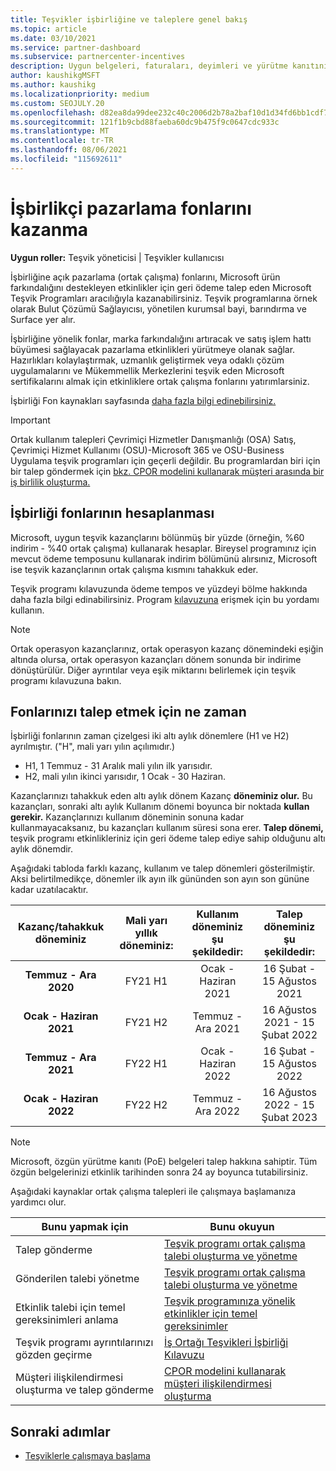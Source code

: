 ```yaml
---
title: Teşvikler işbirliğine ve taleplere genel bakış
ms.topic: article
ms.date: 03/10/2021
ms.service: partner-dashboard
ms.subservice: partnercenter-incentives
description: Uygun belgeleri, faturaları, deyimleri ve yürütme kanıtını düzenleyerek teşvikleriniz için başarılı bir ortak çalışma talebi gönderme hakkında bilgi alın.
author: kaushikgMSFT
ms.author: kaushikg
ms.localizationpriority: medium
ms.custom: SEOJULY.20
ms.openlocfilehash: d82ea8da99dee232c40c2006d2b78a2baf10d1d34fd6bb1cdf7dccd949f397a7
ms.sourcegitcommit: 121f1b9cbd88faeba60dc9b475f9c0647cdc933c
ms.translationtype: MT
ms.contentlocale: tr-TR
ms.lasthandoff: 08/06/2021
ms.locfileid: "115692611"
---
```

# <a name="earn-cooperative-marketing-funds"></a>İşbirlikçi pazarlama fonlarını kazanma

**Uygun roller:** Teşvik yöneticisi | Teşvikler kullanıcısı

İşbirliğine açık pazarlama (ortak çalışma) fonlarını, Microsoft ürün farkındalığını destekleyen etkinlikler için geri ödeme talep eden Microsoft Teşvik Programları aracılığıyla kazanabilirsiniz. Teşvik programlarına örnek olarak Bulut Çözümü Sağlayıcısı, yönetilen kurumsal bayi, barındırma ve Surface yer alır.

İşbirliğine yönelik fonlar, marka farkındalığını artıracak ve satış işlem hattı büyümesi sağlayacak pazarlama etkinlikleri yürütmeye olanak sağlar. Hazırlıkları kolaylaştırmak, uzmanlık geliştirmek veya odaklı çözüm uygulamalarını ve Mükemmellik Merkezlerini teşvik eden Microsoft sertifikalarını almak için etkinliklere ortak çalışma fonlarını yatırımlarsiniz.

İşbirliği Fon kaynakları sayfasında [daha fazla bilgi edinebilirsiniz.](https://partner.microsoft.com/asset/collection/co-op-funds-resources#/)

>[!Important]
>Ortak kullanım talepleri Çevrimiçi Hizmetler Danışmanlığı (OSA) Satış, Çevrimiçi Hizmet Kullanımı (OSU)-Microsoft 365 ve OSU-Business Uygulama teşvik programları için geçerli değildir. Bu programlardan biri için bir talep göndermek için [bkz. CPOR modelini kullanarak müşteri arasında bir iş birlilik oluşturma.](submit-osa-claim.md)

## <a name="how-co-op-funds-are-calculated"></a>İşbirliği fonlarının hesaplanması

Microsoft, uygun teşvik kazançlarını bölünmüş bir yüzde (örneğin, %60 indirim - %40 ortak çalışma) kullanarak hesaplar. Bireysel programınız için mevcut ödeme temposunu kullanarak indirim bölümünü alırsınız, Microsoft ise teşvik kazançlarının ortak çalışma kısmını tahakkuk eder.

Teşvik programı kılavuzunda ödeme tempos ve yüzdeyi bölme hakkında daha fazla bilgi edinabilirsiniz. Program [kılavuzuna](incentives-determined-your-program-eligibility.md) erişmek için bu yordamı kullanın.

>[!NOTE]
>Ortak operasyon kazançlarınız, ortak operasyon kazanç dönemindeki eşiğin altında olursa, ortak operasyon kazançları dönem sonunda bir indirime dönüştürülür. Diğer ayrıntılar veya eşik miktarını belirlemek için teşvik programı kılavuzuna bakın.

## <a name="when-to-claim-your-funds"></a>Fonlarınızı talep etmek için ne zaman

İşbirliği fonlarının zaman çizelgesi iki altı aylık dönemlere (H1 ve H2) ayrılmıştır. ("H", mali yarı yılın açılımıdır.)

- H1, 1 Temmuz - 31 Aralık mali yılın ilk yarısıdır.
- H2, mali yılın ikinci yarısıdır, 1 Ocak - 30 Haziran.

Kazançlarınızı tahakkuk eden altı aylık dönem Kazanç **döneminiz olur.** Bu kazançları, sonraki altı aylık Kullanım dönemi boyunca bir noktada **kullan gerekir.** Kazançlarınızı kullanım döneminin sonuna kadar kullanmayacaksanız, bu kazançları kullanım süresi sona erer. **Talep dönemi,** teşvik programı etkinlikleriniz için geri ödeme talep ediye sahip olduğunu altı aylık dönemdir.

Aşağıdaki tabloda farklı kazanç, kullanım ve talep dönemleri gösterilmiştir. Aksi belirtilmedikçe, dönemler ilk ayın ilk gününden son ayın son gününe kadar uzatılacaktır.

|  Kazanç/tahakkuk döneminiz  |Mali yarı yıllık döneminiz:  |  Kullanım döneminiz şu şekildedir:  |  Talep döneminiz şu şekildedir:  |
| :-----------: | :-----------: | :-----------: | :-----------: |
|**Temmuz - Ara 2020**| FY21 H1  |  Ocak - Haziran 2021  |  16 Şubat - 15 Ağustos 2021  |
|**Ocak - Haziran 2021** |  FY21 H2  |  Temmuz - Ara 2021  |  16 Ağustos 2021 - 15 Şubat 2022  |
|**Temmuz - Ara 2021**|  FY22 H1  |  Ocak - Haziran 2022  |  16 Şubat - 15 Ağustos 2022  |
|**Ocak - Haziran 2022** |  FY22 H2  |  Temmuz - Ara 2022  |  16 Ağustos 2022 - 15 Şubat 2023  |

>[!NOTE]
>Microsoft, özgün yürütme kanıtı (PoE) belgeleri talep hakkına sahiptir. Tüm özgün belgelerinizi etkinlik tarihinden sonra 24 ay boyunca tutabilirsiniz.

Aşağıdaki kaynaklar ortak çalışma talepleri ile çalışmaya başlamanıza yardımcı olur.

| Bunu yapmak için | Bunu okuyun |
| ------ | ----------- |
| Talep gönderme |  [Teşvik programı ortak çalışma talebi oluşturma ve yönetme](create-incentives-claims.md)  |
| Gönderilen talebi yönetme | [Teşvik programı ortak çalışma talebi oluşturma ve yönetme](create-incentives-claims.md)    |
| Etkinlik talebi için temel gereksinimleri anlama | [Teşvik programınıza yönelik etkinlikler için temel gereksinimler](core-requirements.md)   |
| Teşvik programı ayrıntılarınızı gözden geçirme | [İş Ortağı Teşvikleri İşbirliği Kılavuzu](https://assetsprod.microsoft.com/co-op-guidebook.pdf)  |
| Müşteri ilişkilendirmesi oluşturma ve talep gönderme | [CPOR modelini kullanarak müşteri ilişkilendirmesi oluşturma](submit-osa-claim.md)   |

## <a name="next-steps"></a>Sonraki adımlar

- [Teşviklerle çalışmaya başlama](incentives-get-started-intro.md)
